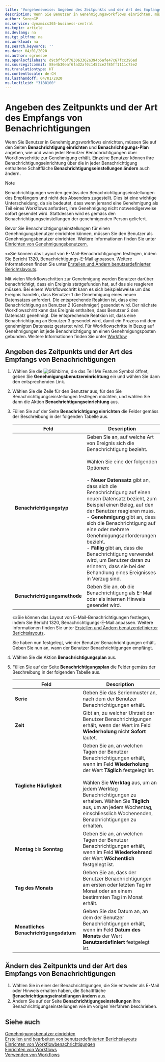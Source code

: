 ```yaml
---
title: 'Vorgehensweise: Angeben des Zeitpunkts und der Art des Empfangs von Benachrichtigungen | Microsoft Docs'
description: Wenn Sie Benutzer in Genehmigungsworkflows einrichten, müssen Sie auf den Seiten Benachrichtigung einrichten und Benachrichtigungs-Plan angeben, wie und wann jeder Benutzer Benachrichtigungen über Workflowschritte zur Genehmigung erhält. Einzelne Benutzer können ihre Benachrichtigungseinrichtung über die in jeder Benachrichtigung enthaltene Schaltfläche Benachrichtigungseinstellungen ändern auch ändern.
author: SorenGP
ms.service: dynamics365-business-central
ms.topic: article
ms.devlang: na
ms.tgt_pltfrm: na
ms.workload: na
ms.search.keywords: ''
ms.date: 04/01/2020
ms.author: sgroespe
ms.openlocfilehash: d9cbffc0f783063362a394b5afe47c67fcc396ad
ms.sourcegitcommit: 88e4b30eaf6fa32af0c1452ce2f85ff1111c75e2
ms.translationtype: HT
ms.contentlocale: de-CH
ms.lasthandoff: 04/01/2020
ms.locfileid: "3188100"
---
```

# <a name="specify-when-and-how-to-receive-notifications"></a>Angeben des Zeitpunkts und der Art des Empfangs von Benachrichtigungen
Wenn Sie Benutzer in Genehmigungsworkflows einrichten, müssen Sie auf den Seiten **Benachrichtigung einrichten** und **Benachrichtigungs-Plan** angeben, wie und wann jeder Benutzer Benachrichtigungen über Workflowschritte zur Genehmigung erhält. Einzelne Benutzer können ihre Benachrichtigungseinrichtung über die in jeder Benachrichtigung enthaltene Schaltfläche **Benachrichtigungseinstellungen ändern** auch ändern.  

> [!NOTE]
> Benachrichtigungen werden gemäss den Benachrichtigungseinstellungen des Empfängers und nicht des Absenders zugestellt. Dies ist eine wichtige Unterscheidung, da sie bedeutet, dass wenn jemand eine Genehmigung als Teil eines Workflows anfordert, ihre Genehmigung nicht notwendigerweise sofort gesendet wird. Stattdessen wird es gemäss den Benachrichtigungseinstellungen der genehmigenden Person geliefert. 

 Bevor Sie Benachrichtigungseinstellungen für einen Genehmigungsbenutzer einrichten können, müssen Sie den Benutzer als Genehmigungsbenutzer einrichten. Weitere Informationen finden Sie unter [Einrichten von Genehmigungsbenutzern.](across-how-to-set-up-approval-users.md)  

 «»Sie können das Layout von E-Mail-Benachrichtigungen festlegen, indem Sie Bericht 1320, Benachrichtigungs-E-Mail anpassen. Weitere Informationen finden Sie unter [Erstellen und Ändern benutzerdefinierter Berichtslayouts](ui-how-create-custom-report-layout.md).  

 Mit vielen Workflowschritten zur Genehmigung werden Benutzer darüber benachrichtigt, dass ein Ereignis stattgefunden hat, auf das sie reagieren müssen. Bei einem Workflowschritt kann es sich beispielsweise um das Ereignis handeln, dass Benutzer 1 die Genehmigung eines neuen Datensatzes anfordert. Die entsprechende Reaktion ist, dass eine Benachrichtigung an Benutzer 2 (Genehmiger) gesendet wird. Der nächste Workflowschritt kann das Ereignis enthalten, dass Benutzer 2 den Datensatz genehmigt. Die entsprechende Reatkion ist, dass eine Benachrichtigung an Benutzer 3 gesendet wird, damit ein Prozess mit dem genehmigten Datensatz gestartet wird. Für Workflowschritte in Bezug auf Genehmigungen ist jede Benachrichtigung an einen Genehmigungsposten gebunden. Weitere Informationen finden Sie unter [Workflow](across-workflow.md)  

## <a name="specify-when-and-how-users-receive-notifications"></a>Angeben des Zeitpunkts und der Art des Empfangs von Benachrichtigungen  

1.  Wählen Sie die ![Glühbirne, die das Tell Me Feature](media/ui-search/search_small.png "Tell Me-Funktion") Symbol öffnet, geben Sie **Genehmigungsbenutzereinrichtung** ein und wählen Sie dann den entsprechenden Link.  
2.  Wählen Sie die Zeile für den Benutzer aus, für den Sie Benachrichtigungseinstellungen festlegen möchten, und wählen Sie dann die Aktion **Benachrichtigungseinrichtung** aus.  
3.  Füllen Sie auf der Seite **Benachrichtigung einrichten** die Felder gemäss der Beschreibung in der folgenden Tabelle aus.  

    |Feld|Description|  
    |---------------------------------|---------------------------------------|  
    |**Benachrichtigungstyp**|Geben Sie an, auf welche Art von Ereignis sich die Benachrichtigung bezieht.<br /><br /> Wählen Sie eine der folgenden Optionen:<br /><br /> -   **Neuer Datensatz** gibt an, dass sich die Benachrichtigung auf einen neuen Datensatz bezieht, zum Beispiel einen Beleg, auf den der Benutzer reagieren muss.<br />-   **Genehmigung** gibt an, dass sich die Benachrichtigung auf eine oder mehrere Genehmigungsanforderungen bezieht.<br />-   **Fällig** gibt an, dass die Benachrichtigung verwendet wird, um Benutzer daran zu erinnern, dass sie bei der Behandlung eines Ereignisses in Verzug sind.|  
    |**Benachrichtigungsmethode**|Geben Sie an, ob die Benachrichtigung als E-Mail oder als internen Hinweis gesendet wird.|

    «»Sie können das Layout von E-Mail-Benachrichtigungen festlegen, indem Sie Bericht 1320, Benachrichtigungs-E-Mail anpassen. Weitere Informationen finden Sie unter [Erstellen und Ändern benutzerdefinierter Berichtslayouts](ui-how-create-custom-report-layout.md).

    Sie haben nun festgelegt, wie der Benutzer Benachrichtigungen erhält. Geben Sie nun an, wann der Benutzer Benachrichtigungen empfängt.  

4.  Wählen Sie die Aktion **Benachrichtigungsplan** aus.  
5.  Füllen Sie auf der Seite **Benachrichtigungsplan** die Felder gemäss der Beschreibung in der folgenden Tabelle aus.  

    |Feld|Description|  
    |---------------------------------|---------------------------------------|  
    |**Serie**|Geben Sie das Serienmuster an, nach dem der Benutzer Benachrichtigungen erhält.|  
    |**Zeit**|Gibt an, zu welcher Uhrzeit der Benutzer Benachrichtigungen erhält, wenn der Wert im Feld **Wiederholung** nicht **Sofort** lautet.|  
    |**Tägliche Häufigkeit**|Geben Sie an, an welchen Tagen der Benutzer Benachrichtigungen erhält, wenn im Feld **Wiederholung** der Wert **Täglich** festgelegt ist.<br /><br /> Wählen Sie **Werktag** aus, um an jedem Werktag Benachrichtigungen zu erhalten. Wählen Sie **Täglich** aus, um an jedem Wochentag, einschliesslich Wochenenden, Benachrichtigungen zu erhalten.|  
    |**Montag** bis **Sonntag**|Geben Sie an, an welchen Tagen der Benutzer Benachrichtigungen erhält, wenn im Feld **Wiederkehrend** der Wert **Wöchentlich** festgelegt ist.|  
    |**Tag des Monats**|Geben Sie an, dass der Benutzer Benachrichtigungen am ersten oder letzten Tag im Monat oder an einem bestimmten Tag im Monat erhält.|  
    |**Monatliches Benachrichtigungsdatum**|Geben Sie das Datum an, an dem der Benutzer Benachrichtigungen erhält, wenn im Feld **Datum des Monats** der Wert **Benutzerdefiniert** festgelegt ist.|  

## <a name="change-when-and-how-you-receive-notifications"></a>Ändern des Zeitpunkts und der Art des Empfangs von Benachrichtigungen  
1.  Wählen Sie in einer der Benachrichtigungen, die Sie entweder als E-Mail oder Hinweis erhalten haben, die Schaltfläche **Benachrichtigungseinstellungen ändern** aus.  
2.  Ändern Sie auf der Seite **Benachrichtigungseinstellungen** Ihre Benachrichtigungseinstellungen wie im vorigen Verfahren beschrieben.  

## <a name="see-also"></a>Siehe auch  
 [Genehmigungsbenutzer einrichten](across-how-to-set-up-approval-users.md)   
 [Erstellen und bearbeiten von benutzerdefinierten Berichtslayouts](ui-how-create-custom-report-layout.md)   
 [Einrichten von Workflowbenachrichtigungen](across-setting-up-workflow-notifications.md)   
 [Einrichten von Workflows](across-set-up-workflows.md)   
 [Verwenden von Workflows](across-use-workflows.md)
